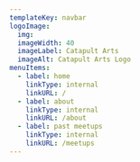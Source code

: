 ```yaml
---
templateKey: navbar
logoImage: 
  img:
  imageWidth: 40
  imageLabel: Catapult Arts
  imageAlt: Catapult Arts Logo
menuItems:
  - label: home
    linkType: internal
    linkURL: /
  - label: about
    linkType: internal
    linkURL: /about
  - label: past meetups
    linkType: internal
    linkURL: /meetups
---
```

